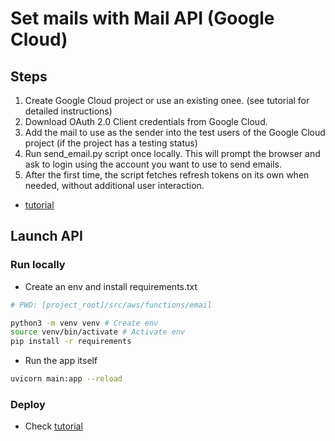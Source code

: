 # Set mails with Mail API (Google Cloud)


## Steps
1. Create Google Cloud project or use an existing onee. (see tutorial for detailed instructions)
2. Download OAuth 2.0 Client credentials from Google Cloud.
3. Add the mail to use as the sender into the test users of the Google Cloud project (if the project has a testing status) 
4. Run send_email.py script once locally. This will prompt the browser and ask to login using the account you want to use to send emails.
5. After the first time, the script fetches refresh tokens on its own when needed, without additional user interaction.


- [tutorial](https://mailtrap.io/blog/python-send-email-gmail/)


## Launch API

### Run locally
- Create an env and install requirements.txt
```bash
# PWD: [project_root]/src/aws/functions/email

python3 -m venv venv # Create env
source venv/bin/activate # Activate env
pip install -r requirements
```
- Run the app itself
```bash
uvicorn main:app --reload  
```


### Deploy
- Check [tutorial](https://www.youtube.com/watch?v=7-CvGFJNE_o&t=2s)